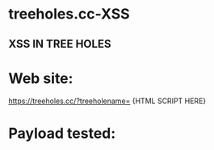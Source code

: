 # treeholes.cc-XSS
## XSS IN TREE HOLES
# Web site:
  https://treeholes.cc/?treeholename= {HTML SCRIPT HERE}
# Payload tested:
  <script>{code here}</script>
  
